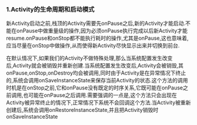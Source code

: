 ### 1.Activity的生命周期和启动模式

新Activity启动之前,栈顶的Activity需要先onPause之后,新的Activity才能启动.不能在onPause中做重量级的操作,因为必须onPause执行完成以后新Activity才能resume.onPause和onStop都不能执行耗时的操作,尤其是onPause,这也意味着,应当尽量在onStop中做操作,从而使得新Activity尽快显示出来并切换到前台.

在默认情况下,如果我们的Activity不做特殊处理,那么当系统配置发生改变后,Activity就会被销毁并重新创建.当系统配置发生改变后,Activity会被销毁,其onPause,onStop,onDestroy均会被调用,同时由于Activity是在异常情况下终止的,系统会调用onSaveInstanceState来保存当前Activity的状态.这个方法的调用时机是在onStop之前,它和onPause没有既定的时序关系,它既可能在onPause之前调用,也可能在onPause之后调用.需要强调的一点是,这个方法只会出现在Activity被异常终止的情况下,正常情况下系统不会回调这个方法.当Activity被重新创建后,系统会调用onRestoreInstanceState,并且把Activity销毁时onSaveInstanceState

